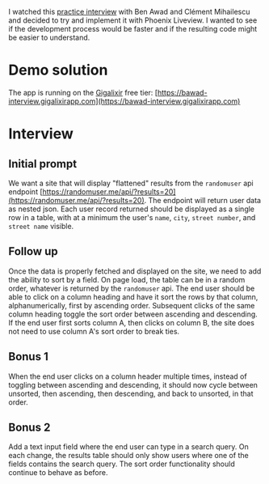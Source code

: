 I watched this [practice interview](https://www.youtube.com/watch?v=6s0OVdoo4Q4) with Ben Awad and Clément Mihailescu and decided to try and implement it with Phoenix Liveview.  I wanted to see if the development process would be faster and if the resulting code might be easier to understand.

# Demo solution
The app is running on the [Gigalixir](https://gigalixir.com/) free tier: [https://bawad-interview.gigalixirapp.com](https://bawad-interview.gigalixirapp.com)

# Interview
## Initial prompt
We want a site that will display "flattened" results from the `randomuser` api endpoint [https://randomuser.me/api/?results=20](https://randomuser.me/api/?results=20).  The endpoint will return user data as nested json.  Each user record returned should be displayed as a single row in a table, with at a minimum the user's `name`, `city`, `street number`, and `street name` visible.

## Follow up
Once the data is properly fetched and displayed on the site, we need to add the ability to sort by a field.  On page load, the table can be in a random order, whatever is returned by the `randomuser` api. The end user should be able to click on a column heading and have it sort the rows by that column, alphanumerically, first by ascending order.  Subsequent clicks of the same column heading toggle the sort order between ascending and descending.  If the end user first sorts column A, then clicks on column B, the site does not need to use column A's sort order to break ties.

## Bonus 1
When the end user clicks on a column header multiple times, instead of toggling between ascending and descending, it should now cycle between unsorted, then ascending, then descending, and back to unsorted, in that order.

## Bonus 2
Add a text input field where the end user can type in a search query.  On each change, the results table should only show users where one of the fields contains the search query.  The sort order functionality should continue to behave as before.
